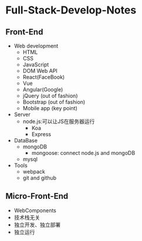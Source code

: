 # Full-Stack-Develop-Notes
## Front-End
  - Web development
      - HTML
      - CSS
      - JavaScript
      - DOM Web API
      - React(FaceBook)
      - Vue
      - Angular(Google)
      - jQuery (out of fashion)
      - Bootstrap (out of fashion)
      - Mobile app (key point)
  - Server
      - node.js:可以让JS在服务器运行
        - Koa
        - Express
  - DataBase
      - mongoDB
         - mongoose: connect node.js and mongoDB
      - mysql
  - Tools
      - webpack
      - git and github
## Micro-Front-End
  - WebComponents
  - 技术栈无关
  - 独立开发、独立部署
  - 独立运行
